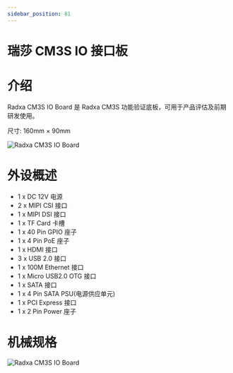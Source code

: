 ```yaml
---
sidebar_position: 81
---
```


# 瑞莎 CM3S IO 接口板

# 介绍

Radxa CM3S IO Board 是 Radxa CM3S 功能验证底板，可用于产品评估及前期研发使用。

尺寸: 160mm × 90mm

![Radxa CM3S IO Board](/img/accessories/cm3s-io-board/cm3s-io-board-01.webp)

# 外设概述

- 1 x DC 12V 电源
- 2 x MIPI CSI 接口
- 1 x MIPI DSI 接口
- 1 x TF Card 卡槽
- 1 x 40 Pin GPIO 座子
- 1 x 4 Pin PoE 座子
- 1 x HDMI 接口
- 3 x USB 2.0 接口
- 1 x 100M Ethernet 接口
- 1 x Micro USB2.0 OTG 接口
- 1 x SATA 接口
- 1 x 4 Pin SATA PSU(电源供应单元)
- 1 x PCI Express 接口
- 1 x 2 Pin Power 座子

# 机械规格

![Radxa CM3S IO Board](/img/accessories/cm3s-io-board/cm3s-io-board-02.webp)
